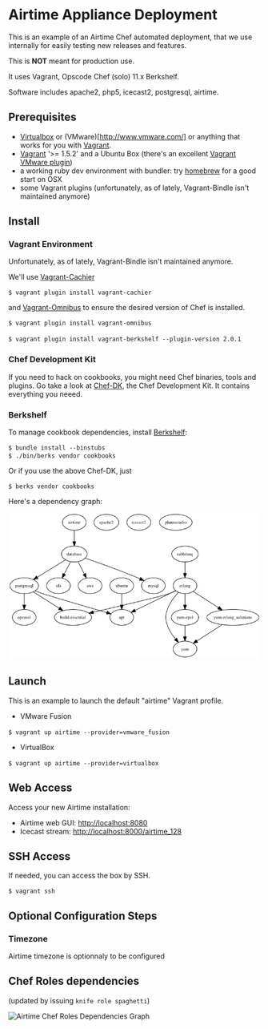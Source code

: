 # Airtime Appliance Deployment

This is an example of an Airtime Chef automated deployment, that we use internally for easily testing new releases and features. 

This is **NOT** meant for production use.

It uses Vagrant, Opscode Chef (solo) 11.x Berkshelf.

Software includes apache2, php5, icecast2, postgresql, airtime.

## Prerequisites

* [Virtualbox](https://www.virtualbox.org/) or (VMware)[http://www.vmware.com/] or anything that works for you with [Vagrant](http://www.vagrantup.com/).
* [Vagrant](http://downloads.vagrantup.com/) '>= 1.5.2' and a Ubuntu Box (there's an excellent [Vagrant VMware plugin](http://www.vagrantup.com/vmware))
* a working ruby dev environment with bundler: try [homebrew](http://brew.sh) for a good start on OSX
* some Vagrant plugins (unfortunately, as of lately, Vagrant-Bindle isn't maintained anymore)

## Install

### Vagrant Environment

Unfortunately, as of lately, Vagrant-Bindle isn't maintained anymore.

We'll use [Vagrant-Cachier](http://fgrehm.viewdocs.io/vagrant-cachier)

    $ vagrant plugin install vagrant-cachier

and [Vagrant-Omnibus](https://github.com/schisamo/vagrant-omnibus) to ensure the desired version of Chef is installed.

    $ vagrant plugin install vagrant-omnibus

    $ vagrant plugin install vagrant-berkshelf --plugin-version 2.0.1

### Chef Development Kit

If you need to hack on cookbooks, you might need Chef binaries, tools and plugins. Go take a look at [Chef-DK](http://www.getchef.com/downloads/chef-dk/), the Chef Development Kit. It contains everything you neeed.

### Berkshelf 

To manage cookbook dependencies, install [Berkshelf](http://berkshelf.com/): 

    $ bundle install --binstubs
    $ ./bin/berks vendor cookbooks

Or if you use the above Chef-DK, just 

    $ berks vendor cookbooks

Here's a dependency graph: 

![Chef Cookbook Dependencies Graph][1]

## Launch 

This is an example to launch the default "airtime" Vagrant profile. 

* VMware Fusion

``
$ vagrant up airtime --provider=vmware_fusion
``

* VirtualBox

``
$ vagrant up airtime --provider=virtualbox
``

## Web Access

Access your new Airtime installation: 

* Airtime web GUI: [http://localhost:8080](http://localhost:8080)
* Icecast stream: [http://localhost:8000/airtime_128](http://localhost:8000/airtime_128)

## SSH Access

If needed, you can access the box by SSH.

````
$ vagrant ssh
````

## Optional Configuration Steps

### Timezone

Airtime timezone is optionnaly to be configured

## Chef Roles dependencies

(updated by issuing `knife role spaghetti`)

![Airtime Chef Roles Dependencies Graph][2]

[1]: ./graph.png "Chef Dependencies Graph"
[2]: ./role-spaghetti.png "Airtime Chef Roles Dependencies Graph"


